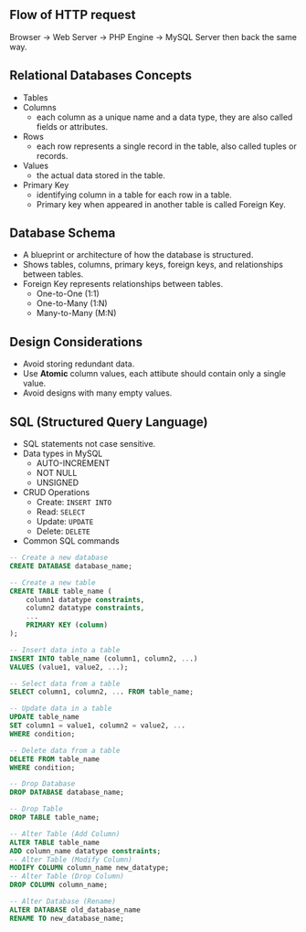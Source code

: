## Flow of HTTP request
Browser -> Web Server -> PHP Engine -> MySQL Server
then back the same way.

## Relational Databases Concepts
- Tables
- Columns
  - each column as a unique name and a data type, they are also called fields or attributes.
- Rows
  - each row represents a single record in the table, also called tuples or records.
- Values
  - the actual data stored in the table.
- Primary Key
  - identifying column in a table for each row in a table.
  - Primary key when appeared in another table is called Foreign Key.


## Database Schema
- A blueprint or architecture of how the database is structured.
- Shows tables, columns, primary keys, foreign keys, and relationships between tables.
- Foreign Key represents relationships between tables.
  - One-to-One (1:1)
  - One-to-Many (1:N)
  - Many-to-Many (M:N)


## Design Considerations
- Avoid storing redundant data.
- Use **Atomic** column values, each attibute should contain only a single value.
- Avoid designs with many empty values.


## SQL (Structured Query Language)
- SQL statements not case sensitive.
- Data types in MySQL
  - AUTO-INCREMENT
  - NOT NULL
  - UNSIGNED
- CRUD Operations
  - Create: `INSERT INTO`
  - Read: `SELECT`
  - Update: `UPDATE`
  - Delete: `DELETE`
- Common SQL commands
```sql
-- Create a new database
CREATE DATABASE database_name;

-- Create a new table
CREATE TABLE table_name (
    column1 datatype constraints,
    column2 datatype constraints,
    ...
    PRIMARY KEY (column)
);

-- Insert data into a table
INSERT INTO table_name (column1, column2, ...)
VALUES (value1, value2, ...);

-- Select data from a table
SELECT column1, column2, ... FROM table_name;

-- Update data in a table
UPDATE table_name
SET column1 = value1, column2 = value2, ...
WHERE condition;

-- Delete data from a table
DELETE FROM table_name
WHERE condition;

-- Drop Database
DROP DATABASE database_name;

-- Drop Table
DROP TABLE table_name;

-- Alter Table (Add Column)
ALTER TABLE table_name
ADD column_name datatype constraints;
-- Alter Table (Modify Column)
MODIFY COLUMN column_name new_datatype;
-- Alter Table (Drop Column)
DROP COLUMN column_name;

-- Alter Database (Rename)
ALTER DATABASE old_database_name
RENAME TO new_database_name;
```